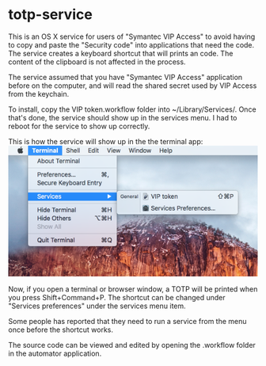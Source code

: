 # totp-service
This is an OS X service for users of "Symantec VIP Access" to avoid having to copy and paste the "Security code" into applications that need the code. The service creates a keyboard shortcut that will prints an code. The content of the clipboard is not affected in the process.

The service assumed that you have "Symantec VIP Access" application before on the computer, and will read the shared secret used by VIP Access from the keychain.

To install, copy the VIP token.workflow folder into ~/Library/Services/. Once that's done, the service should show up in the services menu. I had to reboot for the service to show up correctly. 

This is how the service will show up in the the terminal app:
![alt text](service-screenshot.png)

Now, if you open a terminal or browser window, a TOTP will be printed when you press Shift+Command+P. The shortcut can be changed under "Services preferences" under the services menu item.

Some people has reported that they need to run a service from the menu once before the shortcut works.

The source code can be viewed and edited by opening the .workflow folder in the automator application.
